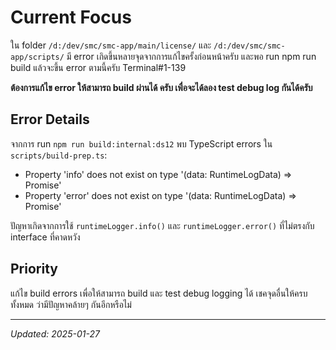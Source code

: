 # Current Focus

ใน folder `/d:/dev/smc/smc-app/main/license/` และ `/d:/dev/smc/smc-app/scripts/` มี error เกิดขึ้นหลายจุดจากการแก้ไขครั้งก่อนหน้าครับ และพอ run npm run build แล้วจะขึ้น error ตามนี้ครับ Terminal#1-139

**ต้องการแก้ไข error ให้สามารถ build ผ่านได้ ครับ เพื่อจะได้ลอง test debug log กันได้ครับ**

## Error Details

จากการ run `npm run build:internal:ds12` พบ TypeScript errors ใน `scripts/build-prep.ts`:

- Property 'info' does not exist on type '(data: RuntimeLogData) => Promise<void>'
- Property 'error' does not exist on type '(data: RuntimeLogData) => Promise<void>'

ปัญหาเกิดจากการใช้ `runtimeLogger.info()` และ `runtimeLogger.error()` ที่ไม่ตรงกับ interface ที่คาดหวัง

## Priority

แก้ไข build errors เพื่อให้สามารถ build และ test debug logging ได้
เชคจุดอื่นให้ครบทั้งหมด ว่ามีปัญหาคล้ายๆ กันอีกหรือไม่

---

_Updated: 2025-01-27_
